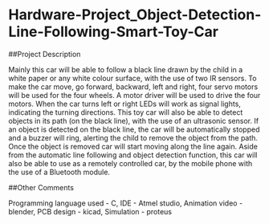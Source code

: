 # Hardware-Project_Object-Detection-Line-Following-Smart-Toy-Car

##Project Description

Mainly this car will be able to follow a black line drawn by the child in a white paper or any white 
colour surface, with the use of two IR sensors. To make the car move, go forward, backward, left 
and right, four servo motors will be used for the four wheels. A motor driver will be used to drive 
the four motors. When the car turns left or right LEDs will work as signal lights, indicating the 
turning directions.
This toy car will also be able to detect objects in its path (on the black line), with the use of an 
ultrasonic sensor. If an object is detected on the black line, the car will be automatically stopped 
and a buzzer will ring, alerting the child to remove the object from the path. Once the object is 
removed car will start moving along the line again. 
Aside from the automatic line following and object detection function, this car will also be able to 
use as a remotely controlled car, by the mobile phone with the use of a Bluetooth module.

##Other Comments

Programming language used - C,
 IDE - Atmel studio, 
 Animation video - blender,
 PCB design - kicad,
 Simulation - proteus 

